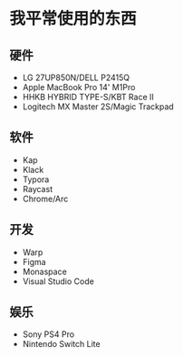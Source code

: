 # 我平常使用的东西

## 硬件
* LG 27UP850N/DELL P2415Q
* Apple MacBook Pro 14' M1Pro
* HHKB HYBRID TYPE-S/KBT Race II
* Logitech MX Master 2S/Magic Trackpad

## 软件
* Kap
* Klack
* Typora
* Raycast
* Chrome/Arc

## 开发
* Warp
* Figma
* Monaspace
* Visual Studio Code

## 娱乐
* Sony PS4 Pro
* Nintendo Switch Lite
